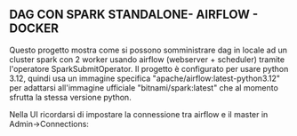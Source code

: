 ## DAG CON SPARK STANDALONE- AIRFLOW - DOCKER

Questo progetto mostra come si possono somministrare dag in locale ad un cluster spark con 2 worker usando airflow (webserver + scheduler) tramite
l'operatore SparkSubmitOperator. Il progetto è configurato per usare python 3.12, quindi usa un immagine specifica "apache/airflow:latest-python3.12"
per adattarsi all'immagine ufficiale "bitnami/spark:latest" che al momento sfrutta la stessa versione python.

Nella UI ricordarsi di impostare la connessione tra airflow e il master in Admin->Connections:
